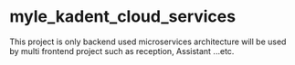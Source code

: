 # myle_kadent_cloud_services
This project is only backend used microservices architecture will be used by multi frontend project such as reception, Assistant ...etc.
